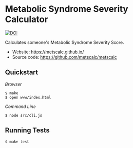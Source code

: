 Metabolic Syndrome Severity Calculator
======================================

[![DOI](https://zenodo.org/badge/159721335.svg)](https://zenodo.org/badge/latestdoi/159721335)

Calculates someone's Metabolic Syndrome Severity Score.

 * Website: https://metscalc.github.io/
 * Source code: https://github.com/metscalc/metscalc


Quickstart
----------

*Browser*

    $ make
    $ open www/index.html

*Command Line*

    $ node src/cli.js


Running Tests
-------------

    $ make test
